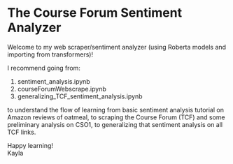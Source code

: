 # The Course Forum Sentiment Analyzer

Welcome to my web scraper/sentiment analyzer (using Roberta models and importing from transformers)!

I recommend going from:

1. sentiment_analysis.ipynb
2. courseForumWebscrape.ipynb
3. generalizing_TCF_sentiment_analysis.ipynb

to understand the flow of learning from basic sentiment analysis tutorial on Amazon reviews of oatmeal, to scraping the Course Forum (TCF) and some preliminary analysis on CSO1, to generalizing that sentiment analysis on all TCF links.
<br>

Happy learning!<br>
Kayla
